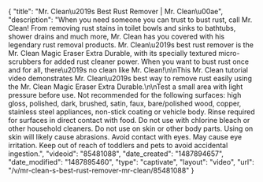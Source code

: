 {
    "title": "Mr. Clean\u2019s Best Rust Remover | Mr. Clean\u00ae",
    "description": "When you need someone you can trust to bust rust, call Mr. Clean! From removing rust stains in toilet bowls and sinks to bathtubs, shower drains and much more, Mr. Clean has you covered with his legendary rust removal products. Mr. Clean\u2019s best rust remover is the Mr. Clean Magic Eraser Extra Durable, with its specially textured micro-scrubbers for added rust cleaner power. When you want to bust rust once and for all, there\u2019s no clean like Mr. Clean!\n\nThis Mr. Clean tutorial video demonstrates Mr. Clean\u2019s best way to remove rust easily using the Mr. Clean Magic Eraser Extra Durable.\n\nTest a small area with light pressure before use. Not recommended for the following surfaces: high gloss, polished, dark, brushed, satin, faux, bare\/polished wood, copper, stainless steel appliances, non-stick coating or vehicle body. Rinse required for surfaces in direct contact with food. Do not use with chlorine bleach or other household cleaners. Do not use on skin or other body parts. Using on skin will likely cause abrasions. Avoid contact with eyes. May cause eye irritation. Keep out of reach of toddlers and pets to avoid accidental ingestion.",
    "videoid": "85481088",
    "date_created": "1487894657",
    "date_modified": "1487895460",
    "type": "captivate",
    "layout": "video",
    "url": "\/v\/mr-clean-s-best-rust-remover-mr-clean\/85481088"
}